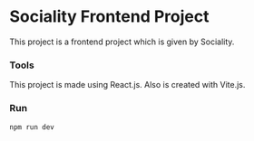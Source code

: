 # Sociality Frontend Project

This project is a frontend project which is given by Sociality.

### Tools

This project is made using React.js. Also is created with Vite.js.

### Run

```
npm run dev
```
